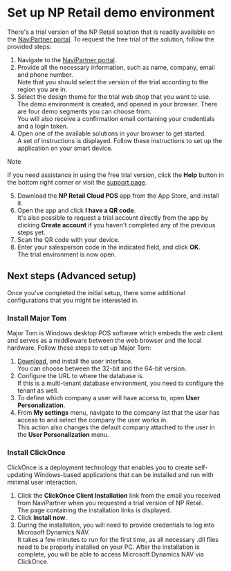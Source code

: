 # Set up NP Retail demo environment

There's a trial version of the NP Retail solution that is readily available on the [NaviPartner portal](https://www.navipartner.com/get-trial/). To request the free trial of the solution, follow the provided steps:

1. Navigate to the [NaviPartner portal](https://www.navipartner.com/get-trial/).
2. Provide all the necessary information, such as name, company, email and phone number.     
   Note that you should select the version of the trial according to the region you are in. 
3. Select the design theme for the trial web shop that you want to use.     
   The demo environment is created, and opened in your browser. There are four demo segments you can choose from.     
   You will also receive a confirmation email containing your credentials and a login token.
4. Open one of the available solutions in your browser to get started.   
   A set of instructions is displayed. Follow these instructions to set up the application on your smart device.
> [!Note]
> If you need assistance in using the free trial version, click the **Help** button in the bottom right corner or visit the [support page](https://www.navipartner.com/trial-test?utm_source=Welcome&utm_medium=email&utm_campaign=welcome).

5. Download the **NP Retail Cloud POS** app from the App Store, and install it. 
6. Open the app and click **I have a QR code**.     
   It's also possible to request a trial account directly from the app by clicking **Create account** if you haven't completed any of the previous steps yet. 
7. Scan the QR code with your device.
8. Enter your salesperson code in the indicated field, and click **OK**.      
   The trial environment is now open.

## Next steps (Advanced setup)

Once you've completed the initial setup, there some additional configurations that you might be interested in.

### Install Major Tom

Major Tom is Windows desktop POS software which embeds the web client and serves as a middleware between the web browser and the local hardware. Follow these steps to set up Major Tom:

1. [Download](https://clickonce.dynamics-retail.com/clickonce/majortom/install.html), and install the user interface.     
   You can choose between the 32-bit and the 64-bit version.   
2. Configure the URL to where the database is.      
   If this is a multi-tenant database environment, you need to configure the tenant as well.
3. To define which company a user will have access to, open **User Personalization**.
4. From **My settings** menu, navigate to the company list that the user has access to and select the company the user works in.        
   This action also changes the default company attached to the user in the **User Personalization** menu.   

### Install ClickOnce

ClickOnce is a deployment technology that enables you to create self-updating Windows-based applications that can be installed and run with minimal user interaction. 

1. Click the **ClickOnce Client Installation** link from the email you received from NaviPartner when you requested a trial version of NP Retail.    
   The page containing the installation links is displayed.
2. Click **Install now**.
3. During the installation, you will need to provide credentials to log into Microsoft Dynamics NAV.   
   It takes a few minutes to run for the first time, as all necessary .dll files need to be properly installed on your PC.
   After the installation is complete, you will be able to access Microsoft Dynamics NAV via ClickOnce.